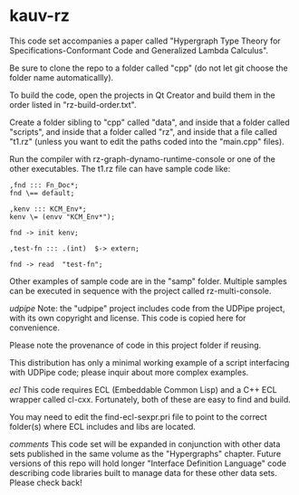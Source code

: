 
# kauv-rz

This code set accompanies a paper called 
"Hypergraph Type Theory for Specifications-Conformant Code and
Generalized Lambda Calculus".

Be sure to clone the repo to a folder called "cpp" 
(do not let git choose the folder name automaticallly).

To build the code, open the projects in Qt Creator and 
build them in the order listed in "rz-build-order.txt".

Create a folder sibling to "cpp" called "data", and inside 
that a folder called "scripts", and inside that a folder called 
"rz", and inside that a file called "t1.rz" (unless you want to 
edit the paths coded into the "main.cpp" files).

Run the compiler with rz-graph-dynamo-runtime-console or 
one of the other executables.  The t1.rz file can have 
sample code like: 
```
,fnd ::: Fn_Doc*;
fnd \== default; 

,kenv ::: KCM_Env*;
kenv \= (envv "KCM_Env*");

fnd -> init kenv;

,test-fn ::: .(int)  $-> extern;

fnd -> read  "test-fn";

```

Other examples of sample code are in the "samp" folder.  Multiple 
samples can be executed in sequence with the project called rz-multi-console.

*udpipe*
Note: the "udpipe" project includes code from the UDPipe project, 
with its own copyright and license.  This code is copied here for convenience.  

Please note the provenance of code in this project folder if reusing.  

This distribution has only a minimal working example of a script interfacing 
with UDPipe code; please inquir about more complex examples. 

*ecl*
This code requires ECL (Embeddable Common Lisp) and a C++ ECL wrapper called 
cl-cxx.  Fortunately, both of these are easy to find and build.

You may need to edit the find-ecl-sexpr.pri file to point to 
the correct folder(s) where ECL includes and libs are located.

*comments*
This code set will be expanded in conjunction with other 
data sets published in the same volume as the 
"Hypergraphs" chapter.  Future versions of this repo 
will hold longer "Interface Definition Language" 
code describing code libraries built to manage data 
for these other data sets.  Please check back!


